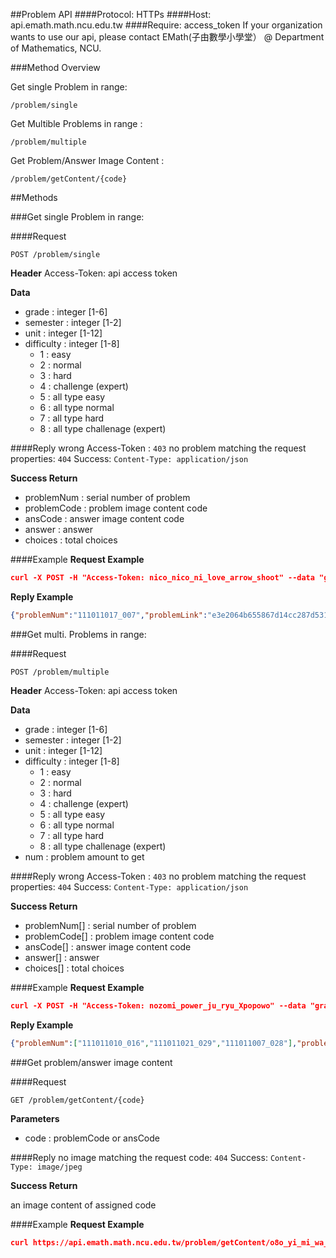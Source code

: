 ##Problem API
####Protocol: HTTPs
####Host: api.emath.math.ncu.edu.tw
####Require: access_token
If your organization wants to use our api, please contact EMath(子由數學小學堂） @ Department of Mathematics, NCU.

###Method Overview

Get single Problem in range:
```
/problem/single
```
Get Multible Problems in range :
```
/problem/multiple
```
Get Problem/Answer Image Content :
```
/problem/getContent/{code}
```

##Methods

###Get single Problem in range:

####Request
```
POST /problem/single
```

**Header**
Access-Token: api access token

**Data**
* grade : integer [1-6]
* semester : integer [1-2]
* unit : integer [1-12]
* difficulty : integer [1-8]
	* 1 : easy
	* 2 : normal
	* 3 : hard
	* 4 : challenge (expert)
	* 5 : all type easy
	* 6 : all type normal
	* 7 : all type hard
	* 8 : all type challenage (expert)

####Reply
wrong Access-Token : `403`
no problem matching the request properties: `404` 
Success: `Content-Type: application/json`

**Success Return**

* problemNum : serial number of problem
* problemCode : problem image content code
* ansCode : answer image content code
* answer : answer
* choices : total choices

####Example
**Request Example**
```json
curl -X POST -H "Access-Token: nico_nico_ni_love_arrow_shoot" --data "grade=1" --data "semester=1" --data "unit=1" --data "difficulty=1" https://api.emath.math.ncu.edu.tw/problem/single
```
**Reply Example**
```json
{"problemNum":"111011017_007","problemLink":"e3e2064b655867d14cc287d53105378a","ansLink":"03a58230db7b99b469401da341db7950","answer":"1","choices":"3"}
```

###Get multi. Problems in range:

####Request
```
POST /problem/multiple
```

**Header**
Access-Token: api access token

**Data**
* grade : integer [1-6]
* semester : integer [1-2]
* unit : integer [1-12]
* difficulty : integer [1-8]
	* 1 : easy
	* 2 : normal
	* 3 : hard
	* 4 : challenge (expert)
	* 5 : all type easy
	* 6 : all type normal
	* 7 : all type hard
	* 8 : all type challenage (expert)
* num : problem amount to get

####Reply
wrong Access-Token : `403`
no problem matching the request properties: `404` 
Success: `Content-Type: application/json`

**Success Return**
* problemNum[] : serial number of problem
* problemCode[] : problem image content code
* ansCode[] : answer image content code
* answer[] : answer
* choices[] : total choices

####Example
**Request Example**
```json
curl -X POST -H "Access-Token: nozomi_power_ju_ryu_Xpopowo" --data "grade=1" --data "semester=1" --data "unit=1" --data "difficulty=1" --data "num=3" https://api.emath.math.ncu.edu.tw/problem/multiple
```

**Reply Example**
```json
{"problemNum":["111011010_016","111011021_029","111011007_028"],"problemLink":["b4479eba42507f41721e01380e8fcbbb","d1805b1dd19d6684e9ff812580a7c97d","fd1537b9fa0aee541b918df1ff25373b"],"ansLink":["21891e817bc91da38cc552db570afc5c","3745381683a305358f553b82e02407de","b63d53ec449d038d152b3d5656adb83d"],"answer":["1","2","2"],"choices":["3","4","4"]}
```

###Get problem/answer image content

####Request
```
GET /problem/getContent/{code}
```

**Parameters**
* code : problemCode or ansCode

####Reply
no image matching the request code: `404`
Success: `Content-Type: image/jpeg`

**Success Return**

an image content of assigned code

####Example
**Request Example**
```json
curl https://api.emath.math.ncu.edu.tw/problem/getContent/o8o_yi_mi_wa_ka_nai
```